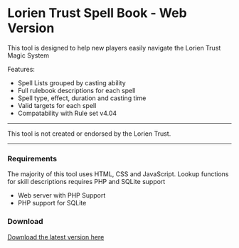 # Lorien Trust Spell Book - Web Version

This tool is designed to help new players easily navigate the Lorien Trust Magic System 

Features:
* Spell Lists grouped by casting ability
* Full rulebook descriptions for each spell
* Spell type, effect, duration and casting time
* Valid targets for each spell
* Compatability with Rule set v4.04

------

This tool is not created or endorsed by the Lorien Trust. 

------

### Requirements

The majority of this tool uses HTML, CSS and JavaScript. Lookup functions for skill descriptions requires PHP and SQLite support

* Web server with PHP Support
* PHP support for SQLite

### Download

[Download the latest version here](https://github.com/jonjim/LT-SpellBook-Web/releases/latest)

